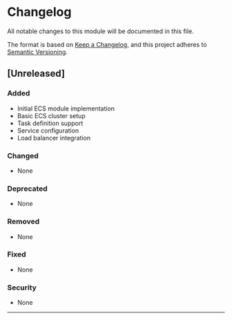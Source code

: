# Changelog

All notable changes to this module will be documented in this file.

The format is based on [Keep a Changelog](https://keepachangelog.com/en/1.0.0/),
and this project adheres to [Semantic Versioning](https://semver.org/spec/v2.0.0.html).

## [Unreleased]

### Added
- Initial ECS module implementation
- Basic ECS cluster setup
- Task definition support
- Service configuration
- Load balancer integration

### Changed
- None

### Deprecated
- None

### Removed
- None

### Fixed
- None

### Security
- None

---